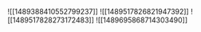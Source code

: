 ![[1489388410552799237]]
![[1489517826821947392]]
![[1489517828273172483]]
![[1489695868714303490]]
